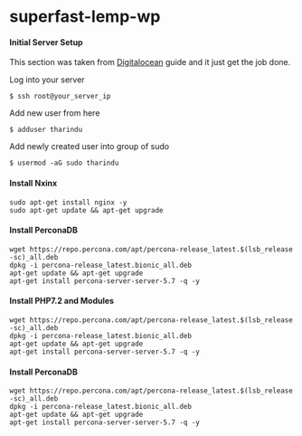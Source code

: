# superfast-lemp-wp

#### Initial Server Setup

This section was taken from [Digitalocean](https://www.digitalocean.com/community/tutorials/initial-server-setup-with-ubuntu-16-04/) guide and it just get the job done.

Log into your server
```
$ ssh root@your_server_ip
```

Add new user from here
```
$ adduser tharindu
```

Add newly created user into group of sudo
```
$ usermod -aG sudo tharindu
```

#### Install Nxinx

```
sudo apt-get install nginx -y
sudo apt-get update && apt-get upgrade
```

#### Install PerconaDB

```
wget https://repo.percona.com/apt/percona-release_latest.$(lsb_release -sc)_all.deb
dpkg -i percona-release_latest.bionic_all.deb
apt-get update && apt-get upgrade
apt-get install percona-server-server-5.7 -q -y
```

#### Install PHP7.2 and Modules

```
wget https://repo.percona.com/apt/percona-release_latest.$(lsb_release -sc)_all.deb
dpkg -i percona-release_latest.bionic_all.deb
apt-get update && apt-get upgrade
apt-get install percona-server-server-5.7 -q -y
```

#### Install PerconaDB

```
wget https://repo.percona.com/apt/percona-release_latest.$(lsb_release -sc)_all.deb
dpkg -i percona-release_latest.bionic_all.deb
apt-get update && apt-get upgrade
apt-get install percona-server-server-5.7 -q -y
```

